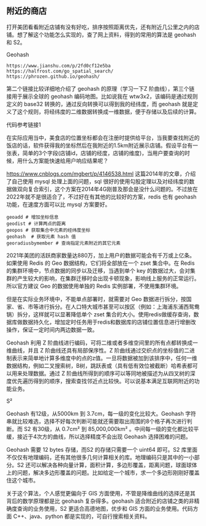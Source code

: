 ## 附近的商店

打开美团看看附近店铺有没有好吃，排序按照距离优先，还有附近几公里之内的店铺。想了解这个功能怎么实现的，查了网上资料，得到的常用的算法是 geohash 和 S2。

Geohash

```
https://www.jianshu.com/p/2fd0cf12e5ba
https://halfrost.com/go_spatial_search/
https://phrozen.github.io/geohash/
```

第二个链接比较详细地介绍了 geohash 的原理（学习一下Z 阶曲线），第三个链接用于展示全球的 geohash 编码地图。比如说我在 wtw3x2，该编码是通过规则定义的 base32 转换的，通过反向转换可以得到我的经纬度，而 geohash 就是定义了这个规则，将经纬度的二维数据转换成一维数据，便于存储以及后续的计算。

代码参考链接1



在实际应用当中，美食店的位置坐标都会在注册时提供给平台，当我要查找附近的饭店的话，软件获得我的坐标然后在我附近的1.5km附近展示店铺。假设平台有一张表，简单的3个字段(店铺id，店铺的经度，店铺的维度)，当用户要查询的时候，用什么方案能快速给用户响应结果呢？

https://www.cnblogs.com/mgbert/p/4146538.html
这篇2014年的文章，介绍了自己使用 mysql 处理上面的问题，sql 很好的使用勾股定理以及对经纬度的数据做双向复合索引，这个方案在2014年4G刚普及那会是没什么问题的。不过放在2022年就不是很适合了，不过好在有其他的比较好的方案，redis 也有 geohash 功能，在速度方面可以比 mysql 方案要好。

```
geoadd # 增加坐标信息
geodist # 计算两点的距离
geopos # 获取集合中元素的经纬度坐标
geohash  # 获取元素 hash 值
georadiusbymember # 查询指定元素附近的其它元素
```
2021年美团的活跃商家数量达880万，加上用户的数据可能会有千万或上亿条。如果使用 Redis 的 Geo 数据结构，它们将全部放在一个 zset 集合中。在 Redis 的集群环境中，节点数据的同步以及迁移，当遇到单个 key 的数据过大，会对集群的产生较大的影响，在集群迁移时会出现卡顿现象，影响线上服务的正常运行。所以官方建议 Geo 的数据使用单独的 Redis 实例部署，不使用集群环境。

但是在实际业务环境中，不能单点部署时，就需要对 Geo 数据进行拆分，按国家、省、市等进行拆分。在人口特大城市甚至可以按区（例如：上海浦东浦西鸳鸯锅）拆分，这样就可以显著降低单个 zset 集合的大小。使用redis做缓存查询，数据库做数据持久化，增加定时任务用于redis和数据库的店铺位置信息进行增删改操作，保证一定时间内两边数据一致。

Geohash 利用 Z 阶曲线进行编码，可将二维或者多维空间里的所有点都转换成一维曲线，并且 Z 阶曲线还具有局部保序性。Z 阶曲线通过交织点的坐标值的二进制表示来简单地计算多维度中的点的z值。一旦将数据被加到该排序中，任何一维数据结构，例如二叉搜索树，B树，跳跃表或（具有低有效位被截断）哈希表都可以用来处理数据。通过 Z 阶曲线所得到的顺序可以等同地被描述为从四叉树的深度优先遍历得到的顺序，搜索查找邻近点比较快。可以说基本满足互联网附近的功能业务。

S²

Geohash 有12级，从5000km 到 3.7cm，每一级的变化比较大。Geohash 字符串就比较难选，选择不好每次判断可能就还需要取出周围的8个格子再次进行判断。而 S2 有30级，从 0.7cm² 到 85,000,000km² 。中间每一级的变化都比较平缓，接近于4次方的曲线，所以选择精度不会出现 Geohash 选择困难的问题。

Geohash 需要 12 bytes 存储，而S2 的存储只需要一个 uint64 即可。S2 库里面不仅仅有地理编码，还有其他很多几何计算相关的库。地理编码只是其中的一小部分。S2 还可以解决各种向量计算，面积计算，多边形覆盖，距离问题，球面球体上的问题，解决多边形覆盖的问题。比如给定一个城市，求一个多边形刚刚好覆盖住这个城市。

关于这个算法，个人感觉更偏向于 GIS 方面使用，不管是降维曲线的选择还是其背后的数学原理都是比 geohash 复杂得多。geohash 适合附近的店铺之类的非精确度查询的业务使用，S2 更适合高德地图，优步和 GIS 方面的业务使用。代码方面 C++、java、python 都是实现的，可自行搜索相关资料。
